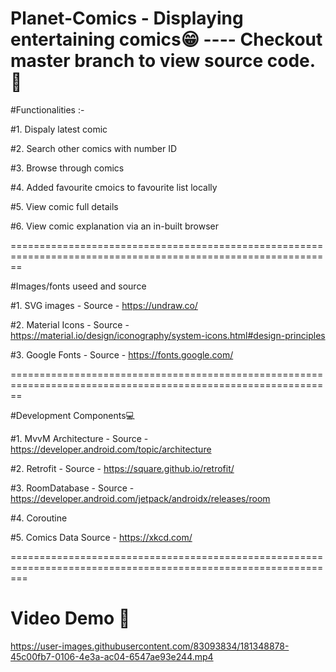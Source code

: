 # Planet-Comics - Displaying entertaining comics😁 ---- Checkout master branch to view source code.🫡

#Functionalities :-

#1. Dispaly latest comic

#2. Search other comics with number ID

#3. Browse through comics

#4. Added favourite cmoics to favourite list locally

#5. View comic full details

#6. View comic explanation via an in-built browser

==============================================================================================================

#Images/fonts useed and source

#1. SVG images - Source - https://undraw.co/

#2. Material Icons - Source - https://material.io/design/iconography/system-icons.html#design-principles

#3. Google Fonts - Source - https://fonts.google.com/

==============================================================================================================

#Development Components💻

#1. MvvM Architecture - Source - https://developer.android.com/topic/architecture

#2. Retrofit - Source - https://square.github.io/retrofit/

#3. RoomDatabase - Source - https://developer.android.com/jetpack/androidx/releases/room

#4. Coroutine

#5. Comics Data Source - https://xkcd.com/

===============================================================================================================

# Video Demo 🎥


https://user-images.githubusercontent.com/83093834/181348878-45c00fb7-0106-4e3a-ac04-6547ae93e244.mp4

